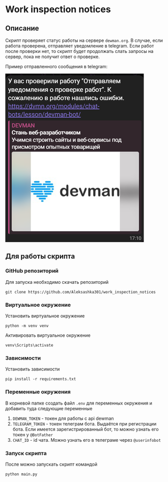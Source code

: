 # Work inspection notices
## Описание
 Скрипт проверяет статус работы на сервере `dewman.org`. В случае, если работа проверена, отправляет уведомление в
 telegram. Если работ после проверки нет, то скрипт будет продолжать слать запросы на сервер, пока не получит ответ
 о проверке.

 Пример отправленного сообщения в telegram:

 ![Уведомление о проделанной работе](https://github.com/Aleksashka301/work_inspection_notices/blob/main/img/%D0%A1%D0%BD%D0%B8%D0%BC%D0%BE%D0%BA%20%D1%8D%D0%BA%D1%80%D0%B0%D0%BD%D0%B0%202025-05-05%20171536.png)

## Для работы скрипта
### GitHub репозиторий
Для запуска необходимо скачать репозиторий
```
git clone https://github.com/Aleksashka301/work_inspection_notices
```
### Виртуальное окружение
Установить виртуальное окружение
```
python -m venv venv
```
Активировать виртуальное окружение
```
venv\Scripts\activate
```
### Зависимости
Установить зависимости
```
pip install -r requirements.txt
```
### Переменные окружения
В корневой папке создать файл `.env` для переменных окружения и добавить туда следующие переменные
1. `DEWMAN_TOKEN` - токен для работы с api dewman
2. `TELEGRAM_TOKEN` - токен телеграм бота. Выдаётся при регистрации бота. Если имеется зарегистрированный бот, то
можно узнать его токен у `@BotFather`
3. `CHAT_ID` - id чата. Можно узнать его в телеграме через `@userinfobot`
### Запуск скрипта
После можно запускать скрипт командой
```python
python main.py
```
